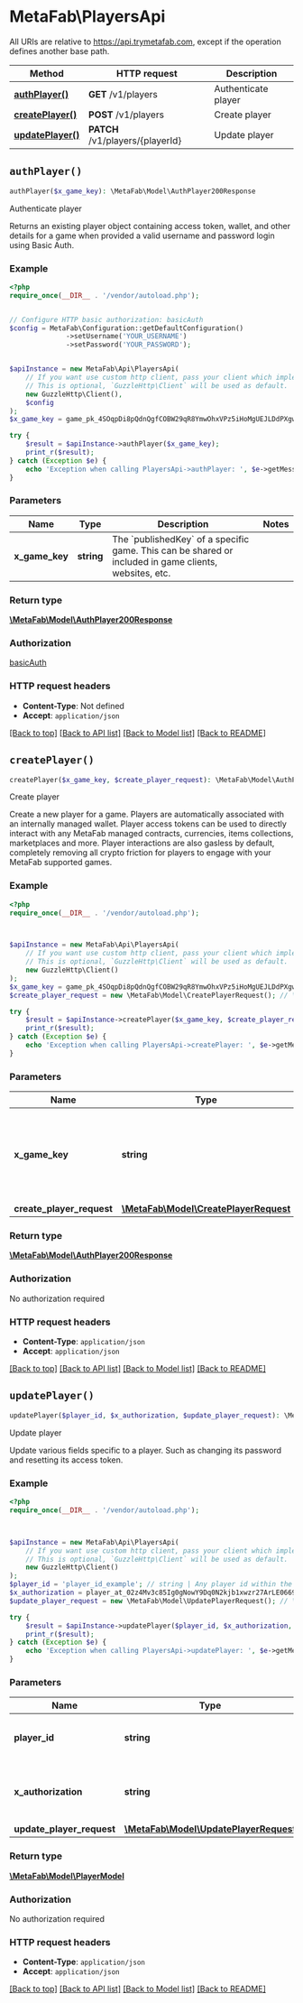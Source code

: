 # MetaFab\PlayersApi

All URIs are relative to https://api.trymetafab.com, except if the operation defines another base path.

| Method | HTTP request | Description |
| ------------- | ------------- | ------------- |
| [**authPlayer()**](PlayersApi.md#authPlayer) | **GET** /v1/players | Authenticate player |
| [**createPlayer()**](PlayersApi.md#createPlayer) | **POST** /v1/players | Create player |
| [**updatePlayer()**](PlayersApi.md#updatePlayer) | **PATCH** /v1/players/{playerId} | Update player |


## `authPlayer()`

```php
authPlayer($x_game_key): \MetaFab\Model\AuthPlayer200Response
```

Authenticate player

Returns an existing player object containing access token, wallet, and other details for a game when provided a valid username and password login using Basic Auth.

### Example

```php
<?php
require_once(__DIR__ . '/vendor/autoload.php');


// Configure HTTP basic authorization: basicAuth
$config = MetaFab\Configuration::getDefaultConfiguration()
              ->setUsername('YOUR_USERNAME')
              ->setPassword('YOUR_PASSWORD');


$apiInstance = new MetaFab\Api\PlayersApi(
    // If you want use custom http client, pass your client which implements `GuzzleHttp\ClientInterface`.
    // This is optional, `GuzzleHttp\Client` will be used as default.
    new GuzzleHttp\Client(),
    $config
);
$x_game_key = game_pk_4SOqpDi8pQdnQgfCOBW29qR8YmwOhxVPz5iHoMgUEJLDdPXgwLuHqZf8ewo2GajZ; // string | The `publishedKey` of a specific game. This can be shared or included in game clients, websites, etc.

try {
    $result = $apiInstance->authPlayer($x_game_key);
    print_r($result);
} catch (Exception $e) {
    echo 'Exception when calling PlayersApi->authPlayer: ', $e->getMessage(), PHP_EOL;
}
```

### Parameters

| Name | Type | Description  | Notes |
| ------------- | ------------- | ------------- | ------------- |
| **x_game_key** | **string**| The &#x60;publishedKey&#x60; of a specific game. This can be shared or included in game clients, websites, etc. | |

### Return type

[**\MetaFab\Model\AuthPlayer200Response**](../Model/AuthPlayer200Response.md)

### Authorization

[basicAuth](../../README.md#basicAuth)

### HTTP request headers

- **Content-Type**: Not defined
- **Accept**: `application/json`

[[Back to top]](#) [[Back to API list]](../../README.md#endpoints)
[[Back to Model list]](../../README.md#models)
[[Back to README]](../../README.md)

## `createPlayer()`

```php
createPlayer($x_game_key, $create_player_request): \MetaFab\Model\AuthPlayer200Response
```

Create player

Create a new player for a game. Players are automatically associated with an internally managed wallet.  Player access tokens can be used to directly interact with any MetaFab managed contracts, currencies, items collections, marketplaces and more. Player interactions are also gasless by default, completely removing all crypto friction for players to engage with your MetaFab supported games.

### Example

```php
<?php
require_once(__DIR__ . '/vendor/autoload.php');



$apiInstance = new MetaFab\Api\PlayersApi(
    // If you want use custom http client, pass your client which implements `GuzzleHttp\ClientInterface`.
    // This is optional, `GuzzleHttp\Client` will be used as default.
    new GuzzleHttp\Client()
);
$x_game_key = game_pk_4SOqpDi8pQdnQgfCOBW29qR8YmwOhxVPz5iHoMgUEJLDdPXgwLuHqZf8ewo2GajZ; // string | The `publishedKey` of a specific game. This can be shared or included in game clients, websites, etc.
$create_player_request = new \MetaFab\Model\CreatePlayerRequest(); // \MetaFab\Model\CreatePlayerRequest

try {
    $result = $apiInstance->createPlayer($x_game_key, $create_player_request);
    print_r($result);
} catch (Exception $e) {
    echo 'Exception when calling PlayersApi->createPlayer: ', $e->getMessage(), PHP_EOL;
}
```

### Parameters

| Name | Type | Description  | Notes |
| ------------- | ------------- | ------------- | ------------- |
| **x_game_key** | **string**| The &#x60;publishedKey&#x60; of a specific game. This can be shared or included in game clients, websites, etc. | |
| **create_player_request** | [**\MetaFab\Model\CreatePlayerRequest**](../Model/CreatePlayerRequest.md)|  | |

### Return type

[**\MetaFab\Model\AuthPlayer200Response**](../Model/AuthPlayer200Response.md)

### Authorization

No authorization required

### HTTP request headers

- **Content-Type**: `application/json`
- **Accept**: `application/json`

[[Back to top]](#) [[Back to API list]](../../README.md#endpoints)
[[Back to Model list]](../../README.md#models)
[[Back to README]](../../README.md)

## `updatePlayer()`

```php
updatePlayer($player_id, $x_authorization, $update_player_request): \MetaFab\Model\PlayerModel
```

Update player

Update various fields specific to a player. Such as changing its password and resetting its access token.

### Example

```php
<?php
require_once(__DIR__ . '/vendor/autoload.php');



$apiInstance = new MetaFab\Api\PlayersApi(
    // If you want use custom http client, pass your client which implements `GuzzleHttp\ClientInterface`.
    // This is optional, `GuzzleHttp\Client` will be used as default.
    new GuzzleHttp\Client()
);
$player_id = 'player_id_example'; // string | Any player id within the MetaFab ecosystem.
$x_authorization = player_at_02z4Mv3c85Ig0gNowY9Dq0N2kjb1xwzr27ArLE0669RrRI6dLf822iPO26K1p1FP; // string | The `accessToken` of the authenticating player.
$update_player_request = new \MetaFab\Model\UpdatePlayerRequest(); // \MetaFab\Model\UpdatePlayerRequest

try {
    $result = $apiInstance->updatePlayer($player_id, $x_authorization, $update_player_request);
    print_r($result);
} catch (Exception $e) {
    echo 'Exception when calling PlayersApi->updatePlayer: ', $e->getMessage(), PHP_EOL;
}
```

### Parameters

| Name | Type | Description  | Notes |
| ------------- | ------------- | ------------- | ------------- |
| **player_id** | **string**| Any player id within the MetaFab ecosystem. | |
| **x_authorization** | **string**| The &#x60;accessToken&#x60; of the authenticating player. | |
| **update_player_request** | [**\MetaFab\Model\UpdatePlayerRequest**](../Model/UpdatePlayerRequest.md)|  | |

### Return type

[**\MetaFab\Model\PlayerModel**](../Model/PlayerModel.md)

### Authorization

No authorization required

### HTTP request headers

- **Content-Type**: `application/json`
- **Accept**: `application/json`

[[Back to top]](#) [[Back to API list]](../../README.md#endpoints)
[[Back to Model list]](../../README.md#models)
[[Back to README]](../../README.md)
